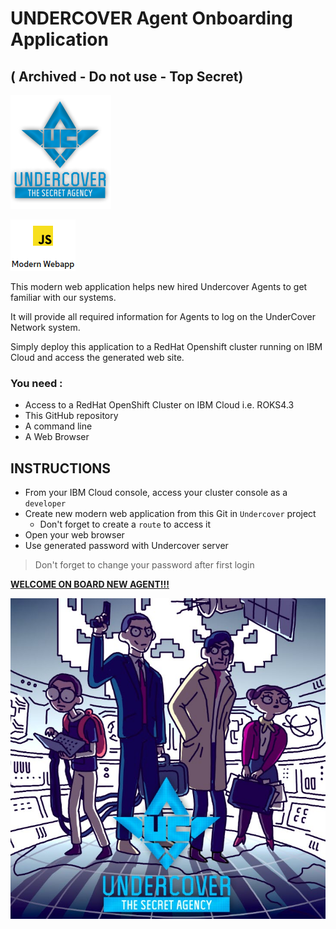 

# UNDERCOVER Agent Onboarding Application

## ( Archived - Do not use - Top Secret)

<img src="assets/undercover.png" alt="undercover" style="zoom:50%;" />

![image-20200304101734976](assets/image-20200304101734976.png)

This modern web application helps new hired Undercover Agents to get familiar with our systems.

It will provide all required information for Agents to log on the UnderCover Network system.

Simply deploy this application to a RedHat Openshift cluster running on IBM Cloud and access the generated web site.

### You need :

- Access to a RedHat OpenShift Cluster on IBM Cloud i.e. ROKS4.3
- This GitHub repository
- A command line
- A Web Browser

## INSTRUCTIONS

- From your IBM Cloud console, access your cluster console as a `developer`
- Create new modern web application from this Git in `Undercover` project
  - Don't forget to create a `route` to access it
- Open your web browser 
- Use generated password with Undercover server

> Don't forget to change your password after first login

**<u>WELCOME ON BOARD NEW AGENT!!!</u>**

![](assets/undercover.jpg)





